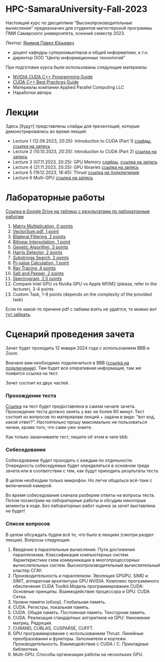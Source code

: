 # HPC-SamaraUniversity-Fall-2023
Настоящий курс по дисциплине "Высокопроизводительные вычисления" предназначен для студентов магистерской программы ПМИ Самарского университета, осенний семестр 2023.

Лектор: [Якимов Павел Юрьевич](https://ssau.ru/staff/222993132-yakimov-pavel-yurevich) 
- доцент кафедры суперкомьютеров и общей информатики, к.т.н.
- директор ООО "Центр информационных технологий" 

При подготовке курса были использованы следующие материалы:
- [NVIDIA CUDA C++ Programming Guide](https://docs.nvidia.com/cuda/cuda-c-programming-guide/index.html)
- [CUDA C++ Best Practices Guide](https://docs.nvidia.com/cuda/cuda-c-best-practices-guide/index.html)
- Материалы компании Applied Parallel Computing LLC
- Наработки автора

# Лекции

Здесь [будут] представлены слайды для презентаций, которые демонстрировались во время лекций:
- Lecture 1 (12.09.2023, 20:25): Introduction to CUDA (Part 1)  [слайды](https://github.com/PavelYakimov/Samara-University-HPC-Fall-2023/files/13284440/1_en_Introduction.pdf), 
[ссылка на запись](https://bbb.ssau.ru:8443/playback/presentation/2.3/fec7be3d2b21441b70da3feb5ebfd7ae5fe11744-1694535917271)
- Lecture 2 (10.10.2023, 20:25): Introduction to CUDA (Part 2) [ссылка на запись](https://bbb.ssau.ru:8443/playback/presentation/2.3/fec7be3d2b21441b70da3feb5ebfd7ae5fe11744-1696953796709)
- Lecture 3 (07.11.2023, 20:25): GPU Memory [слайды](https://github.com/PavelYakimov/Samara-University-HPC-Fall-2023/files/13284444/2_en_Memory.pdf), 
 [ссылка на запись](https://bbb.ssau.ru:8443/playback/presentation/2.3/fec7be3d2b21441b70da3feb5ebfd7ae5fe11744-1699373975863)
- Lecture 4 (21.11.2023, 20:25): GPU libraries [ссылка на запись](https://bbb.ssau.ru:8443/playback/presentation/2.3/fec7be3d2b21441b70da3feb5ebfd7ae5fe11744-1700583367537)
- Lecture 5 (19.12.2023, 18:45): Thrust [ссылка на подключение](https://bbb.ssau.ru/b/qc4-0ar-d3g-ehr)
- Lecture 6 Multi-GPU [ссылка на запись](https://bbb.ssau.ru:8443/playback/presentation/2.3/7b855197043755138a8976fc3ec0076688d3e316-1670239428160)


# Лабораторные работы

[Ссылка в Google Drive на таблицу с результатами по лабораторным работам](https://docs.google.com/spreadsheets/d/1Hy29YfSZyxP4r9vJVFTP_Vdd2OwS63piMizrSezpgDI/edit?usp=sharing)

1. [Matrix Multiplication, 0 points](https://github.com/PavelYakimov/Samara-University-HPC-Fall-2023/files/12605018/Lab0_MatMul.pdf)
2. [VectorSum.pdf, 1 point](https://github.com/PavelYakimov/Samara-University-HPC-Fall-2023/blob/main/Lab1_VectorSum.pdf)
3. [Bilateral Filtering, 2 points](https://github.com/PavelYakimov/Samara-University-HPC-Fall-2023/blob/main/bilateral.pdf)
4. [Bilinear Interpolation, 1 point](https://github.com/PavelYakimov/Samara-University-HPC-Fall-2023/blob/main/bilinear_interpolation.pdf)
5. [Genetic Algorithm, 3 points](https://github.com/PavelYakimov/Samara-University-HPC-Fall-2023/blob/main/genetic_algorithm.pdf)
6. [Harris Detector, 2 points](https://github.com/PavelYakimov/Samara-University-HPC-Fall-2023/blob/main/harris_algorithm.pdf)
7. [Substrings Search, 2 points](https://github.com/PavelYakimov/Samara-University-HPC-Fall-2023/blob/main/mass_search.pdf)
8. [Pi-value Calculation, 1 point](https://github.com/PavelYakimov/Samara-University-HPC-Fall-2023/blob/main/pi_monte_carlo.pdf)
9. [Ray Tracing, 4 points](https://github.com/PavelYakimov/Samara-University-HPC-Fall-2023/blob/main/ray_tracing.pdf)
10. [Salt and Pepper, 2 points](https://github.com/PavelYakimov/Samara-University-HPC-Fall-2023/blob/main/salt_and_pepper.pdf)
11. [Spectrogram, 2.5 points](https://github.com/PavelYakimov/Samara-University-HPC-Fall-2023/blob/main/spectrogram.pdf)
12. Compare Intel GPU vs Nvidia GPU vs Apple M1/M2 (please, refer to the lecturer), 3-4 points
13. Custom Task, 1-9 points (depends on the complexity of the provided task)

Если по какой-то причине pdf с лабами взять не удаётся, то можно вот [тут забрать](https://ssauru-my.sharepoint.com/:f:/g/personal/yakimov_pyu_ssau_ru/EupFT8y4noVAniSoZAdADkEBnOIJqw7byyoTCX1H9lagxQ?e=QHhoPf).

# Сценарий проведения зачета

Зачет будет проходить 12 января 2024 года с использоанием BBB и Zoom.

Вначале вам необходимо подключиться в BBB ([ссылка на подключение](https://bbb.ssau.ru/b/2zr-gce-svd-2pr)). Там будет вся оперативная информация, там же появится ссылка на тест.

Зачет состоит из двух частей.

### Прохождение теста

[Ссылка](https://www.youtube.com/watch?v=dQw4w9WgXcQ) на тест будет предоставлена в самом начале зачета. Прохождение теста должно занять у вас не более 60 минут. Тест состоит из вопросов по материалам лекций + задачи в виде: “вот код, какой ответ?”. 
Настоятельно прошу максимально не пользоваться ничем, кроме того, что сами уже знаете.

Как только заканчиваете тест, пишите об этом в чате bbb.

### Собеседование

Собеседование будет проходить с каждым по отдельности. Очередность собеседуемых будет определяться в основном треде зачета или в соответствии с тем, как будут приходить результаты теста.

В целом необходим только микрофон. Но легче общаться всё-таки с включенной камерой.

Во время собеседования сначала разберем ответы на вопросы теста.
Потом посмотрим на лабораторные работы и обсудим некоторые моменты в коде. Без лабораторных работ оценка за зачет выставлена не будет!

### Список вопросов

В целом обсуждать будем всё то, что было в лекциях (смотри раздел лекции).
Вопросы следующие:
1. Введение в параллельные вычисления. Пути достижения параллелизма. Классификация компьютерных систем. Характеристики схем коммуникации в многопроцессорных вычислительных систем. Высокопроизводительный вычислительный кластер СГАУ.
2. Производительность и параллелизм. Эволюция GPGPU. SIMD и SIMT, аппаратная архитектура GPU NVIDIA. Комплекс программного обеспечения CUDA Toolkit.Модель программирования CUDA: Основные принципы. Взаимодействие процессора и GPU. CUDA Сетка.
3. Уровни памяти (обзор). Глобальная память.
4. CUDA. Регистры, локальная память.
5. CUDA. Общая память. Постоянная память. Текстурная память.
6. CUDA. Реализация стандартных алгоритмов на GPU: Умножение матриц. Редукция.
7. CURAND, CUBLAS, CUSPARSE, CUFFT.
8. GPU программирование с использованием Thrust. Линейные преобразования и функторы. Заполнители и кортежи. Производительность. Взаимодействие с CUDA / С. Прикладные библиотеки.
9. Multi-GPU. Способы организации работы на нескольких GPU.
